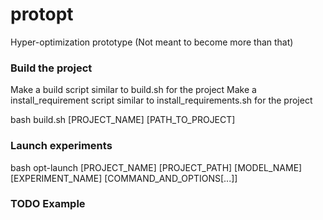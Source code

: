 # protopt
Hyper-optimization prototype (Not meant to become more than that)

### Build the project

Make a build script similar to build.sh for the project
Make a install_requirement script similar to install_requirements.sh for the project

bash build.sh [PROJECT_NAME] [PATH_TO_PROJECT]

### Launch experiments

bash opt-launch [PROJECT_NAME] [PROJECT_PATH] [MODEL_NAME] [EXPERIMENT_NAME] [COMMAND_AND_OPTIONS[...]]

### TODO Example
